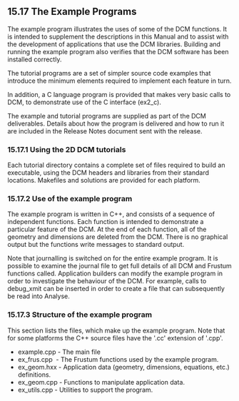 ## 15.17 The Example Programs

The example program illustrates the uses of some of the DCM functions. 
It is intended to supplement the descriptions in this Manual and to assist with the development of applications that use the DCM libraries. 
Building and running the example program also verifies that the DCM software has been installed correctly.

The tutorial programs are a set of simpler source code examples that introduce the minimum elements required to implement each feature in turn.

In addition, a C language program is provided that makes very basic calls to DCM, to demonstrate use of the C interface (ex2\_c).

The example and tutorial programs are supplied as part of the DCM deliverables. 
Details about how the program is delivered and how to run it are included in the Release Notes document sent with the release.

### 15.17.1 Using the 2D DCM tutorials

Each tutorial directory contains a complete set of files required to build an executable, using the DCM headers and libraries from their standard locations. 
Makefiles and solutions are provided for each platform.

### 15.17.2 Use of the example program

The example program is written in C++, and consists of a sequence of independent functions. 
Each function is intended to demonstrate a particular feature of the DCM. 
At the end of each function, all of the geometry and dimensions are deleted from the DCM. 
There is no graphical output but the functions write messages to standard output.

Note that journalling is switched on for the entire example program. 
It is possible to examine the journal file to get full details of all DCM and Frustum functions called. 
Application builders can modify the example program in order to investigate the behaviour of the DCM. 
For example, calls to debug\_xmit can be inserted in order to create a file that can subsequently be read into Analyse.

### 15.17.3 Structure of the example program

This section lists the files, which make up the example program. 
Note that for some platforms the C++ source files have the '.cc' extension of '.cpp'.

- example.cpp \- The main file
- ex\_frus.cpp  \- The Frustum functions used by the example program.
- ex\_geom.hxx \- Application data (geometry, dimensions, equations, etc.) definitions.
- ex\_geom.cpp \- Functions to manipulate application data.
- ex\_utils.cpp \- Utilities to support the program.

